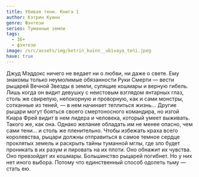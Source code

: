 ```yaml
---
title: Убивая тени. Книга 1
author: Кэтрин Куинн
genre: Фэнтези
series: Туманные земли
tags:
  - 16+
  - фэнтези
image: /src/assets/img/ketrin_kuinn__ubivaya_teni.jpeg
have: true
---
```

Джуд Мэддокс ничего не ведает ни о любви, ни даже о свете. Ему знакомы только неумолимые обязанности Руки Смерти — вести рыцарей Вечной Звезды в земли, сулящие кошмары и верную гибель. Лишь когда он видит девушку с неистовым взглядом янтарных глаз, столь же свирепую, непокорную и проворную, как и сами монстры, сотканные из теней, — в нем начинает теплиться жизнь… Другие рыцари могут бояться своего смертоносного командира, но изгой Киара Фрей видит в нем лидера и человека, который умеет выживать. Такого же, как она. Однако желание обладать им не менее опасно, чем сами тени... и столь же пленительно. Чтобы избежать краха всего королевства, рыцари должны отправиться в самое темное сердце проклятых земель и раскрыть тайны туманной мглы, где зло будет проникать в их разум и пировать на их плоти. Оно обнажит их чувства. Оно превзойдет их кошмары. Большинство рыцарей погибнет. Но у них нет иного выбора. Потому что единственный способ одолеть тьму — стать ею.
